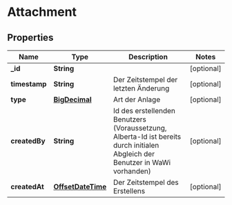 # Attachment

## Properties
Name | Type | Description | Notes
------------ | ------------- | ------------- | -------------
**_id** | **String** |  |  [optional]
**timestamp** | **String** | Der Zeitstempel der letzten Änderung |  [optional]
**type** | [**BigDecimal**](BigDecimal.md) | Art der Anlage |  [optional]
**createdBy** | **String** | Id des erstellenden Benutzers (Voraussetzung, Alberta-Id ist bereits durch initialen Abgleich der Benutzer in WaWi vorhanden) |  [optional]
**createdAt** | [**OffsetDateTime**](OffsetDateTime.md) | Der Zeitstempel des Erstellens |  [optional]
